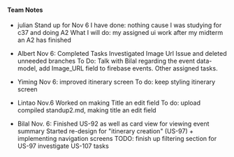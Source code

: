 <h4>Team Notes</h4>

 - julian
Stand up for Nov 6
I have done: nothing cause I was studying for c37 and doing A2
What I will do: my assigned ui work after my midterm an A2 has finished

 - Albert
Nov 6: Completed Tasks
Investigated Image Url Issue and deleted unneeded branches
To Do: Talk with Bilal regarding the event data-model, add Image_URL field to firebase events. Other assigned tasks.

 - Yiming
Nov 6:
improved itinerary screen
To do: keep styling itinerary screen

 - Lintao
Nov.6 Worked on making Title an edit field
To do: upload compiled standup2.md, making title an edit field

 - Bilal
Nov. 6: 
Finished US-92 as well as card view for viewing event summary
Started re-design for "itinerary creation" (US-97) + implementing navigation screens
TODO: 
finish up filtering section for US-97 
investigate US-107 tasks